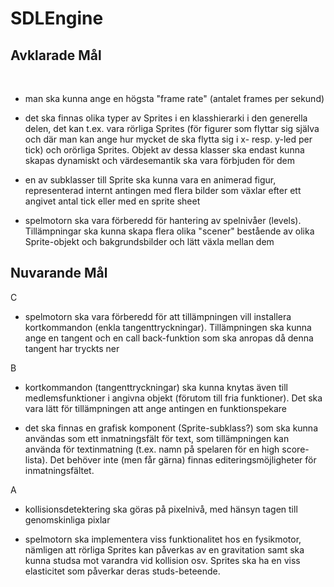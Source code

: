 SDLEngine
=========

Avklarade Mål
-------------

 

-   man ska kunna ange en högsta "frame rate" (antalet frames per sekund)

-   det ska finnas olika typer av Sprites i en klasshierarki i den generella
    delen, det kan t.ex. vara rörliga Sprites (för figurer som flyttar sig
    själva och där man kan ange hur mycket de ska flytta sig i x- resp. y-led
    per tick) och orörliga Sprites. Objekt av dessa klasser ska endast kunna
    skapas dynamiskt och värdesemantik ska vara förbjuden för dem

-   en av subklasser till Sprite ska kunna vara en animerad figur, representerad
    internt antingen med flera bilder som växlar efter ett angivet antal tick
    eller med en sprite sheet

-   spelmotorn ska vara förberedd för hantering av spelnivåer (levels).
    Tillämpningar ska kunna skapa flera olika "scener" bestående av olika
    Sprite-objekt och bakgrundsbilder och lätt växla mellan dem

Nuvarande Mål
-------------

C

-   spelmotorn ska vara förberedd för att tillämpningen vill installera
    kortkommandon (enkla tangenttryckningar). Tillämpningen ska kunna ange en
    tangent och en call back-funktion som ska anropas då denna tangent har
    tryckts ner

B

-   kortkommandon (tangenttryckningar) ska kunna knytas även till
    medlemsfunktioner i angivna objekt (förutom till fria funktioner). Det ska
    vara lätt för tillämpningen att ange antingen en funktionspekare

-   det ska finnas en grafisk komponent (Sprite-subklass?) som ska kunna
    användas som ett inmatningsfält för text, som tillämpningen kan använda för
    textinmatning (t.ex. namn på spelaren för en high score-lista). Det behöver
    inte (men får gärna) finnas editeringsmöjligheter för inmatningsfältet.

A

-   kollisionsdetektering ska göras på pixelnivå, med hänsyn tagen till
    genomskinliga pixlar

-   spelmotorn ska implementera viss funktionalitet hos en fysikmotor, nämligen
    att rörliga Sprites kan påverkas av en gravitation samt ska kunna studsa mot
    varandra vid kollision osv. Sprites ska ha en viss elasticitet som påverkar
    deras studs-beteende.
